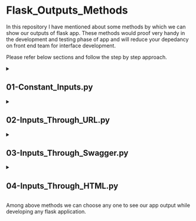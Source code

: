 # Flask_Outputs_Methods
In this repository I have mentioned about some methods by which we can show our outputs of flask app. 
These methods would proof very handy in the development and testing phase of app and will reduce your depedancy on front end team for interface development.

Please refer below sections and follow the step by step approach.

<details><summary> <h2> 01-Constant_Inputs.py </h2> </summary>
<p>

<h3> Here in this section we can see how flask app will work taking the constant inputs </h3> 

* Create a folder Flask_App and move into same
```ruby
mkdir Flask_App
cd Flask_App
```
* Create a file 01-Constant_Inputs.py and copy paste code from [01-Constant_Inputs.py](https://github.com/ShubhPatil95/Flask_Outputs_Methods/blob/main/01-Constant_Inputs.py)
```ruby
touch 01-Constant_Inputs.py
```
* Run a file 01-Constant_Inputs.py in spyder or run through command line interface
```ruby
python3 01-Constant_Inputs.py
```
* Click below URL's to check the outputs
<br>[For Addition Click Me](http://localhost:8000/addition) [For Substraction Click Me](http://localhost:8000/substraction)</br>
 
* Now you can read and try to understand code written in 01-Constant_Inputs.py and for any questions feel free to reach out to me on linkedin [Pramod Patil](https://www.linkedin.com/in/datascientist-pramodpatil)
</p>
</details>

<details><summary> <h2> 02-Inputs_Through_URL.py </h2> </summary>
<p>

<strong> Here in this section we will see how can we pass inputs through URL </strong> 

* Create a folder Flask_App and move into same
```ruby
mkdir Flask_App
cd Flask_App
```
* Create a file 02-Inputs_Through_URL.py and copy paste code from [02-Inputs_Through_URL.py](https://github.com/ShubhPatil95/Flask_Outputs_Methods/blob/main/02-Inputs_Through_URL.py)
```ruby
touch 02-Inputs_Through_URL.py
```
* Run a file 02-Inputs_Through_URL.py in spyder or run through command line interface
```ruby
python3 02-Inputs_Through_URL.py
```
* Click below URL's to check the outputs. Here you can put any value of a and b and it will give you addition and substraction.
  - e.g If you want to do addition of 10 and 20 then URL should be http://localhost:8000/addition?a=10&b=20
<br>[For Addition Click Me](http://localhost:8000/addition?a=100&b=100) [For Substraction Click Me](http://localhost:8000/substraction?a=100&b=100)</br>

![Alt text](https://github.com/ShubhPatil95/Flask_Outputs_Methods/blob/main/Images/02-Inputs_Through_URL.png?raw=true "02-Inputs_Through_URL.py")
 
* Now you can read and try to understand code written in 02-Inputs_Through_URL.py and for any questions feel free to reach out to me on linkedin [Pramod Patil](https://www.linkedin.com/in/datascientist-pramodpatil)
</p>
</details>

<details><summary> <h2> 03-Inputs_Through_Swagger.py </h2> </summary>
<p>

<strong> Here in this section we will use swagger to pass inputs to app, which would be very convinient in development phase</strong> 

* Create a folder Flask_App and move into same
```ruby
mkdir Flask_App
cd Flask_App
```
* Create a file 03-Inputs_Through_Swagger.py and copy paste code from [03-Inputs_Through_Swagger.py](https://github.com/ShubhPatil95/Flask_Outputs_Methods/blob/main/03-Inputs_Through_Swagger.py)
```ruby
touch 03-Inputs_Through_Swagger.py
```
* Run a file 03-Inputs_Through_Swagger.py in spyder or run through command line interface
```ruby
python3 03-Inputs_Through_Swagger.py
```
* Click below URL's to open swagger. 
<br>[Click Here To Go To Swagger](http://localhost:8000/apidocs)</br>
 
* Click On [addition] or [substraction] drop down=> click on [Try it Out] => Enter First and Second number=> Click [Execute] => Check output in [Response body]
<br>[Click Here To Go To Swagger](http://localhost:8000/apidocs)</br>
![Alt text](https://github.com/ShubhPatil95/Flask_Outputs_Methods/blob/main/Images/03-Inputs_Through_Swagger.png?raw=true "03-Inputs_Through_Swagger.py")

* Now you can read and try to understand code written in 03-Inputs_Through_Swagger.py and for any questions feel free to reach out to me on linkedin [Pramod Patil](https://www.linkedin.com/in/datascientist-pramodpatil)
</p>
</details>



<details><summary> <h2> 04-Inputs_Through_HTML.py </h2> </summary>
<p>

<strong> Here in this section we will see how to connect HTML page with flask app to take inputs and show outputs</strong> 

* Create a folder Flask_App and move into same
```ruby
mkdir Flask_App
cd Flask_App
```
* Create a file 04-Inputs_Through_HTML.py and copy paste code from [04-Inputs_Through_HTML.py](https://github.com/ShubhPatil95/Flask_Outputs_Methods/blob/main/04-Inputs_Through_HTML.py)
```ruby
touch 04-Inputs_Through_HTML.py
```
* Create a folder templates and create a file index.html and copy paste code from [index.html](https://github.com/ShubhPatil95/Flask_Outputs_Methods/blob/main/templates/index.html)
```ruby
mkdir templates
cd mkdir 
touch index.html
```  
* Run a file 04-Inputs_Through_HTML.py in spyder or run through command line interface
```ruby
python3 04-Inputs_Through_HTML.py
```
* Click below URL's to open swagger. 
<br>[Click Here To Open App URL](http://localhost:8000)</br>
 
* On App page, Enter First and Second number and then enter SUM or SUB for addition and substraction respectively.
![Alt text](https://github.com/ShubhPatil95/Flask_Outputs_Methods/blob/main/Images/04-Inputs_Through_HTML.png?raw=true "04-Inputs_Through_HTML.py")

* Now you can read and try to understand code written in 04-Inputs_Through_HTML.py and for any questions feel free to reach out to me on linkedin [Pramod Patil](https://www.linkedin.com/in/datascientist-pramodpatil)
</p>
</details>

Among above methods we can choose any one to see our app output while developing any flask application.
